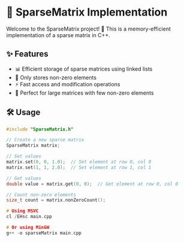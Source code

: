 # 🎯 SparseMatrix Implementation

Welcome to the SparseMatrix project! 🚀 This is a memory-efficient implementation of a sparse matrix in C++.

## ✨ Features

- 📊 Efficient storage of sparse matrices using linked lists
- 🚫 Only stores non-zero elements
- ⚡ Fast access and modification operations
- 🎯 Perfect for large matrices with few non-zero elements

## 🛠️ Usage

```cpp
#include "SparseMatrix.h"

// Create a new sparse matrix
SparseMatrix matrix;

// Set values
matrix.set(0, 0, 1.0);  // Set element at row 0, col 0
matrix.set(1, 1, 2.0);  // Set element at row 1, col 1

// Get values
double value = matrix.get(0, 0);  // Get element at row 0, col 0

// Count non-zero elements
size_t count = matrix.nonZeroCount();

# Using MSVC
cl /EHsc main.cpp

# Or using MinGW
g++ -o sparseMatrix main.cpp
